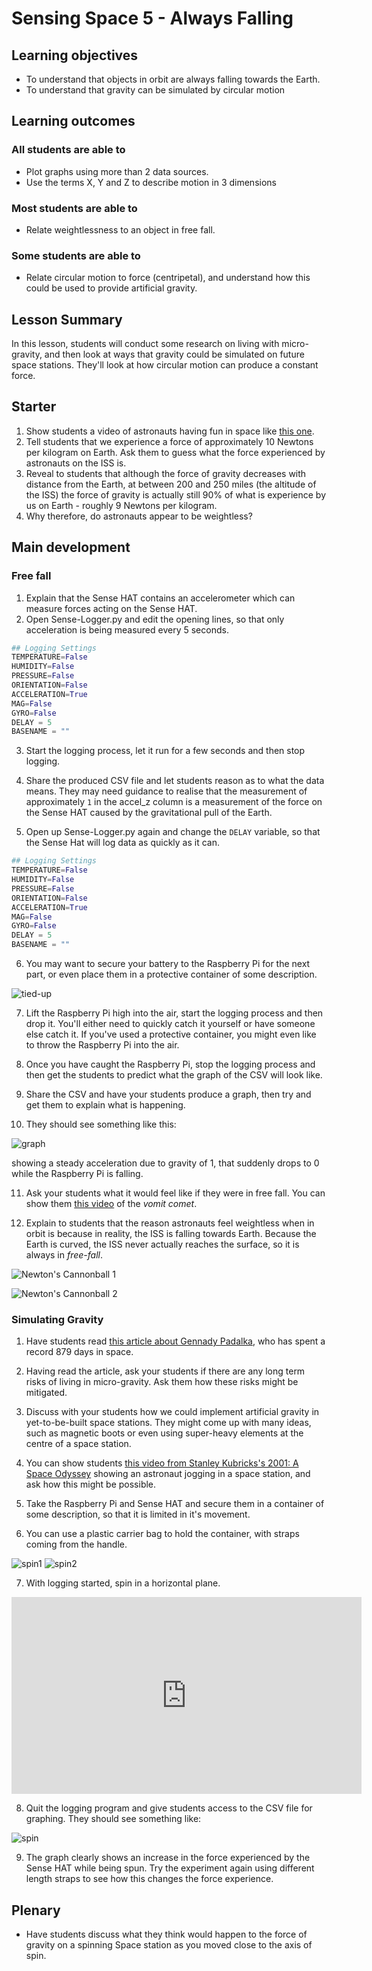 # Sensing Space 5 - Always Falling

## Learning objectives

- To understand that objects in orbit are always falling towards the Earth.
- To understand that gravity can be simulated by circular motion

## Learning outcomes

### All students are able to

- Plot graphs using more than 2 data sources.
- Use the terms X, Y and Z to describe motion in 3 dimensions

### Most students are able to

- Relate weightlessness to an object in free fall.

### Some students are able to

- Relate circular motion to force (centripetal), and understand how this could be used to provide artificial gravity.

## Lesson Summary

In this lesson, students will conduct some research on living with micro-gravity, and then look at ways that gravity could be simulated on future space stations. They'll look at how circular motion can produce a constant force.

## Starter

1. Show students a video of astronauts having fun in space like [this one](https://www.youtube.com/watch?v=coX1u2_KBsQ).
2. Tell students that we experience a force of approximately 10 Newtons per kilogram on Earth. Ask them to guess what the force experienced by astronauts on the ISS is.
3. Reveal to students that although the force of gravity decreases with distance from the Earth, at between 200 and 250 miles (the altitude of the ISS) the force of gravity is actually still 90% of what is experience by us on Earth - roughly 9 Newtons per kilogram.
4. Why therefore, do astronauts appear to be weightless?

## Main development

### Free fall

1. Explain that the Sense HAT contains an accelerometer which can measure forces acting on the Sense HAT.
2. Open Sense-Logger.py and edit the opening lines, so that only acceleration is being measured every 5 seconds.

```python
## Logging Settings
TEMPERATURE=False
HUMIDITY=False
PRESSURE=False
ORIENTATION=False
ACCELERATION=True
MAG=False
GYRO=False
DELAY = 5
BASENAME = ""
```
3. Start the logging process, let it run for a few seconds and then stop logging.

4. Share the produced CSV file and let students reason as to what the data means. They may need guidance to realise that the measurement of approximately `1` in the accel_z column is a measurement of the force on the Sense HAT caused by the gravitational pull of the Earth.

5. Open up Sense-Logger.py again and change the `DELAY` variable, so that the Sense Hat will log data as quickly as it can.
```python
## Logging Settings
TEMPERATURE=False
HUMIDITY=False
PRESSURE=False
ORIENTATION=False
ACCELERATION=True
MAG=False
GYRO=False
DELAY = 5
BASENAME = ""
```
6. You may want to secure your battery to the Raspberry Pi for the next part, or even place them in a protective container of some description.

![tied-up](images/tied-up.jpg)

7. Lift the Raspberry Pi high into the air, start the logging process and then drop it. You'll either need to quickly catch it yourself or have someone else catch it. If you've used a protective container, you might even like to throw the Raspberry Pi into the air.

8. Once you have caught the Raspberry Pi, stop the logging process and then get the students to predict what the graph of the CSV will look like.

9. Share the CSV and have your students produce a graph, then try and get them to explain what is happening.

10. They should see something like this:

![graph](images/graph.png)

showing a steady acceleration due to gravity of 1, that suddenly drops to 0 while the Raspberry Pi is falling.

11. Ask your students what it would feel like if they were in free fall. You can show them [this video](https://www.youtube.com/watch?v=OZY8279b7BU&feature=youtu.be) of the *vomit comet*.

12. Explain to students that the reason astronauts feel weightless when in orbit is because in reality, the ISS is falling towards Earth. Because the Earth is curved, the ISS never actually reaches the surface, so it is always in *free-fall*.

![Newton's Cannonball 1](https://upload.wikimedia.org/wikipedia/commons/b/bb/Newtonsmountainv%3D6000.gif)

![Newton's Cannonball 2](https://upload.wikimedia.org/wikipedia/commons/1/12/Newtonsmountainv%3D7300.gif)

### Simulating Gravity

1. Have students read [this article about Gennady Padalka](http://www.telegraph.co.uk/news/science/space/11860476/Astronaut-takes-the-record-for-longest-time-ever-in-space.html), who has spent a record 879 days in space.

2. Having read the article, ask your students if there are any long term risks of living in micro-gravity. Ask them how these risks might be mitigated.

3. Discuss with your students how we could implement artificial gravity in yet-to-be-built space stations. They might come up with many ideas, such as magnetic boots or even using super-heavy elements at the centre of a space station.

4. You can show students [this video from Stanley Kubricks's 2001: A Space Odyssey](https://www.youtube.com/watch?v=52cu-8FX5OQ) showing an astronaut jogging in a space station, and ask how this might be possible.

5. Take the Raspberry Pi and Sense HAT and secure them in a container of some description, so that it is limited in it's movement.

6. You can use a plastic carrier bag to hold the container, with straps coming from the handle.

![spin1](images/spin1.jpg)
![spin2](images/spin2.jpg)

7. With logging started, spin in a horizontal plane.

<iframe width="560" height="315" src="https://www.youtube.com/embed/TF_-EVjAWbk" frameborder="0" allowfullscreen></iframe>

8. Quit the logging program and give students access to the CSV file for graphing. They should see something like:

![spin](images/spinning.png)

9. The graph clearly shows an increase in the force experienced by the Sense HAT while being spun. Try the experiment again using different length straps to see how this changes the force experience.

## Plenary

- Have students discuss what they think would happen to the force of gravity on a spinning Space station as you moved close to the axis of spin.



